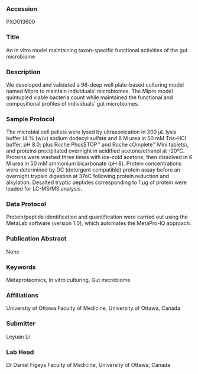 ### Accession
PXD013600

### Title
An in vitro model maintaining taxon-specific functional activities of the gut microbiome

### Description
We developed and validated a 96-deep well plate-based culturing model named Mipro to maintain individuals’ microbiomes. The Mipro model quintupled viable bacteria count while maintained the functional and compositional profiles of individuals’ gut microbiomes.

### Sample Protocol
The microbial cell pellets were lysed by ultrasonication in 200 µL lysis buffer (4 % (w/v) sodium dodecyl sulfate and 8 M urea in 50 mM Tris-HCl buffer, pH 8.0; plus Roche PhosSTOP™ and Roche cOmplete™ Mini tablets), and proteins precipitated overnight in acidified acetone/ethanol at -20°C. Proteins were washed three times with ice-cold acetone, then dissolved in 6 M urea in 50 mM ammonium bicarbonate (pH 8). Protein concentrations were determined by DC (detergent compatible) protein assay before an overnight trypsin digestion at 37oC following protein reduction and alkylation. Desalted tryptic peptides corresponding to 1 μg of protein were loaded for LC-MS/MS analysis.

### Data Protocol
Protein/peptide identification and quantification were carried out using the MetaLab software (version 1.0), which automates the MetaPro-IQ approach.

### Publication Abstract
None

### Keywords
Metaproteomics, In vitro culturing, Gut microbiome

### Affiliations
Universtiy of Ottawa
Faculty of Medicine, University of Ottawa, Canada

### Submitter
Leyuan Li

### Lab Head
Dr Daniel Figeys
Faculty of Medicine, University of Ottawa, Canada


